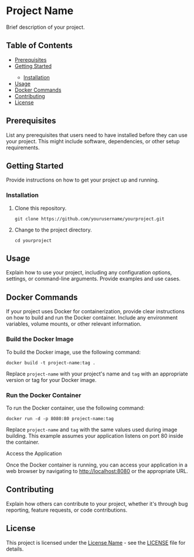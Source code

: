 <!DOCTYPE html>
<html>
<head>
    <meta charset="UTF-8">
    <title>Project Name</title>
</head>
<body>
    <h1>Project Name</h1>
    <p>Brief description of your project.</p>
    <h2>Table of Contents</h2>
    <ul>
        <li><a href="#prerequisites">Prerequisites</a></li>
        <li><a href="#getting-started">Getting Started</a></li>
            <ul>
                <li><a href="#installation">Installation</a></li>
            </ul>
        <li><a href="#usage">Usage</a></li>
        <li><a href="#docker-commands">Docker Commands</a></li>
        <li><a href="#contributing">Contributing</a></li>
        <li><a href="#license">License</a></li>
    </ul>
    <h2 id="prerequisites">Prerequisites</h2>
    <p>List any prerequisites that users need to have installed before they can use your project. This might include software, dependencies, or other setup requirements.</p>
    <h2 id="getting-started">Getting Started</h2>
    <p>Provide instructions on how to get your project up and running.</p>
    <h3 id="installation">Installation</h3>
    <ol>
        <li>Clone this repository.</li>
        <pre><code>git clone https://github.com/yourusername/yourproject.git</code></pre>
        <li>Change to the project directory.</li>
        <pre><code>cd yourproject</code></pre>
    </ol>
    <h2 id="usage">Usage</h2>
    <p>Explain how to use your project, including any configuration options, settings, or command-line arguments. Provide examples and use cases.</p>
    <h2 id="docker-commands">Docker Commands</h2>
    <p>If your project uses Docker for containerization, provide clear instructions on how to build and run the Docker container. Include any environment variables, volume mounts, or other relevant information.</p>
    <h3>Build the Docker Image</h3>
    <p>To build the Docker image, use the following command:</p>
    <pre><code>docker build -t project-name:tag .</code></pre>
    <p>Replace <code>project-name</code> with your project's name and <code>tag</code> with an appropriate version or tag for your Docker image.</p>
    <h3>Run the Docker Container</h3>
    <p>To run the Docker container, use the following command:</p>
    <pre><code>docker run -d -p 8080:80 project-name:tag</code></pre>
    <p>Replace <code>project-name</code> and <code>tag</code> with the same values used during image building. This example assumes your application listens on port 80 inside the container.</p>
    <p>Access the Application</p>
    <p>Once the Docker container is running, you can access your application in a web browser by navigating to <a href="http://localhost:8080">http://localhost:8080</a> or the appropriate URL.</p>
    <h2 id="contributing">Contributing</h2>
    <p>Explain how others can contribute to your project, whether it's through bug reporting, feature requests, or code contributions.</p>
    <h2 id="license">License</h2>
    <p>This project is licensed under the <a href="LICENSE">License Name</a> - see the <a href="LICENSE">LICENSE</a> file for details.</p>
</body>
</html>

